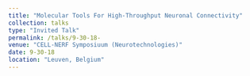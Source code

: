 ```yaml
---
title: "Molecular Tools For High-Throughput Neuronal Connectivity"
collection: talks
type: "Invited Talk"
permalink: /talks/9-30-18- 
venue: "CELL-NERF Symposiuum (Neurotechnologies)"
date: 9-30-18
location: "Leuven, Belgium"
---
```

